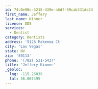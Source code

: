 ```yaml
---
id: 74c0e90c-5218-439e-a6df-59cab331de24
first_name: Jeffery
last_name: Kinner
license: DDS
services:
  - Dentist
category: Dentists
address: '5126 Makenna Ct'
city: 'Las Vegas'
state: NV
zip: '89113'
phone: '(702) 531-5437'
title: 'Jeffery Kinner'
_geoloc:
  lng: -115.26039
  lat: 36.067495
---
```

